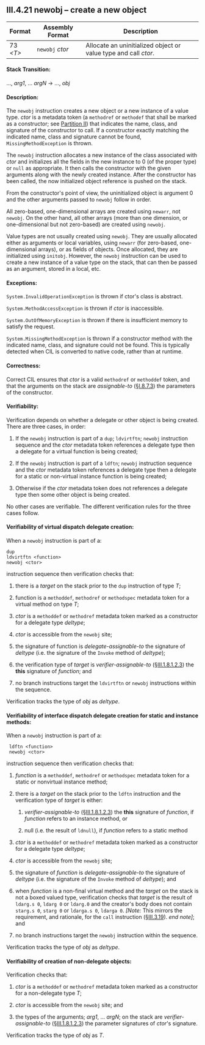 ## III.4.21 newobj &ndash; create a new object

 | Format | Assembly Format | Description
 | ---- | ---- | ----
 | 73 _\<T\>_ | `newobj` _ctor_ | Allocate an uninitialized object or value type and call _ctor_.

#### Stack Transition:

&hellip;, _arg1_, &hellip; _argN_ &rarr; &hellip;, _obj_

#### Description:

The `newobj` instruction creates a new object or a new instance of a value type. _ctor_ is a metadata token (a `methodref` or `methodef` that shall be marked as a constructor; see [Partition II](#todo-missing-hyperlink)) that indicates the name, class, and signature of the constructor to call. If a constructor exactly matching the indicated name, class and signature cannot be found, `MissingMethodException` is thrown.

The `newobj` instruction allocates a new instance of the class associated with _ctor_ and initializes all the fields in the new instance to 0 (of the proper type) or `null` as appropriate. It then calls the constructor with the given arguments along with the newly created instance. After the constructor has been called, the now initialized object reference is pushed on the stack.

From the constructor's point of view, the uninitialized object is argument 0 and the other arguments passed to `newobj` follow in order.

All zero-based, one-dimensional arrays are created using `newarr`, not `newobj`. On the other hand, all other arrays (more than one dimension, or one-dimensional but not zero-based) are created using `newobj`.

Value types are not usually created using `newobj`. They are usually allocated either as arguments or local variables, using `newarr` (for zero-based, one-dimensional arrays), or as fields of objects. Once allocated, they are initialized using `initobj`. However, the `newobj` instruction can be used to create a new instance of a value type on the stack, that can then be passed as an argument, stored in a local, etc.

#### Exceptions:

`System.InvalidOperationException` is thrown if ctor's class is abstract.

`System.MethodAccessException` is thrown if _ctor_ is inaccessible.

`System.OutOfMemoryException` is thrown if there is insufficient memory to satisfy the request.

`System.MissingMethodException` is thrown if a constructor method with the indicated name, class, and signature could not be found. This is typically detected when CIL is converted to native code, rather than at runtime.

#### Correctness:

Correct CIL ensures that _ctor_ is a valid `methodref` or `methoddef` token, and that the arguments on the stack are *assignable-to* (§[I.8.7.3](i.8.7.3-general-assignment-compatibility.md)) the parameters of the constructor.

#### Verifiability:

Verification depends on whether a delegate or other object is being created. There are three cases, in order:

 1. If the `newobj` instruction is part of a `dup`; `ldvirtftn`; `newobj` instruction sequence and the _ctor_ metadata token references a delegate type then a delegate for a virtual function is being created;

 2. If the `newobj` instruction is part of a `ldftn`; `newobj` instruction sequence and the _ctor_ metadata token references a delegate type then a delegate for a static or non-virtual instance function is being created;

 3. Otherwise if the _ctor_ metadata token does not references a delegate type then some other object is being created.

No other cases are verifiable. The different verification rules for the three cases follow.

#### Verifiability of virtual dispatch delegate creation:

When a `newobj` instruction is part of a:

 ```ilasm
 dup
 ldvirtftn <function>
 newobj <ctor>
 ```

instruction sequence then verification checks that:

 1. there is a _target_ on the stack prior to the `dup` instruction of type *T*;

 2. function is a `methoddef`, `methodref` or `methodspec` metadata token for a virtual method on type *T*;

 3. _ctor_ is a `methoddef` or `methodref` metadata token marked as a constructor for a delegate type _deltype_;

 4. _ctor_ is accessible from the `newobj` site;

 5. the signature of function is *delegate-assignable-to* the signature of _deltype_ (i.e. the signature of the `Invoke` method of _deltype_);

 6. the verification type of _target_ is *verifier-assignable-to* (§[III.1.8.1.2.3](iii.1.8.1.2.3-verification-type-compatibility.md)) the **this** signature of _function_; and

 7. no branch instructions target the `ldvirtftn` or `newobj` instructions within the sequence.

Verification tracks the type of _obj_ as _deltype_.

#### Verifiability of interface dispatch delegate creation for static and instance methods:

When a `newobj` instruction is part of a:

 ```ilasm
  ldftn <function>
  newobj <ctor>
  ```

instruction sequence then verification checks that:

 1. _function_ is a `methoddef`, `methodref` or `methodspec` metadata token for a static or nonvirtual instance method;
 
 2. there is a _target_ on the stack prior to the `ldftn` instruction and the verification type of _target_ is either:

     1. *verifier-assignable-to* (§[III.1.8.1.2.3](iii.1.8.1.2.3-verification-type-compatibility.md)) the **this** signature of _function_, if _function_ refers to an instance method, or

     2. null (i.e. the result of `ldnull`), if _function_ refers to a static method

 3. _ctor_ is a `methoddef` or `methodref` metadata token marked as a constructor for a delegate type _deltype_;

 4. _ctor_ is accessible from the `newobj` site;

 5. the signature of _function_ is *delegate-assignable-to* the signature of _deltype_ (i.e. the signature of the `Invoke` method of _deltype_); and

 6. when _function_ is a non-final virtual method and the _target_ on the stack is not a boxed valued type, verification checks that _target_ is the result of `ldarg.s 0`, `ldarg 0` or `ldarg.0` and the creator's body does not contain `starg.s 0`, `starg 0` or `ldarga.s 0`, `ldarga 0`. _[Note:_ This mirrors the requirement, and rationale, for the `call` instruction (§[III.3.19](#todo-missing-hyperlink)). _end note]_; and

 7. no branch instructions target the `newobj` instruction within the sequence.

Verification tracks the type of _obj_ as _deltype_.

#### Verifiability of creation of non-delegate objects:

Verification checks that:

 1. _ctor_ is a `methoddef` or `methodref` metadata token marked as a constructor for a non-delegate type *T*;

 2. _ctor_ is accessible from the `newobj` site; and

 3. the types of the arguments; _arg1_, &hellip; _argN_; on the stack are *verifier-assignable-to* (§[III.1.8.1.2.3](iii.1.8.1.2.3-verification-type-compatibility.md)) the parameter signatures of _ctor_'s signature.
 
 Verification tracks the type of _obj_ as _T_.
 
